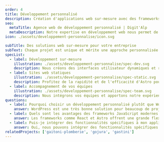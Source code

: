 ```yaml
---
order: 4
title: Développement personnalisé
description: Création d'applications web sur-mesure avec des frameworks JavaScript modernes comme React et Astro. Solutions performantes pour répondre à vos besoins les plus simples comme les plus complexes.
seo:
  metaTitle: Agence web de développement personnalisé | Digit'Alp
  metaDescription: Notre expertise en développement web nous permet de créer des applications web sur-mesure avec des frameworks JavaScript modernes comme React et Astro. Solutions performantes pour répondre à vos besoins les plus simples comme les plus complexes.
icon: ./assets/developpement-personnalise/icon.svg

subTitle: Des solutions web sur-mesure pour votre entreprise
subText: Chaque projet est unique et mérite une approche personnalisée. Nous développons des applications web sur-mesure en utilisant des technologies modernes comme React et Astro, pour offrir des solutions performantes et adaptées à vos besoins spécifiques.
specList:
  - label: Développement sur-mesure
    illustration: ./assets/developpement-personnalise/spec-dev.svg
    description: Nous créons des interfaces utilisateur dynamiques et réactives avec React, pour une expérience utilisateur fluide, interactive et des possibilités infinies.
  - label: Sites web statiques
    illustration: ./assets/developpement-personnalise/spec-static.svg
    description: Profitez de la rapidité et de l'efficacité d'Astro pour des sites web statiques et dynamiques, avec un rendu ultra-rapide et des performances optimales.
  - label: Accompagnement de vos équipes
    illustration: ./assets/developpement-personnalise/spec-team.svg
    description: Nous intégrons vos équipes et apportons notre expérience et notre savoir-faire pour aider votre entreprise dans le développement des solutions web.
questions:
  - label: Pourquoi choisir un développement personnalisé plutôt que WordPress ?
    answer: WordPress est une très bonne solution pour beaucoup de projets, mais comme chaque solution technique, il n'est pas adapté à tous les besoins. Le développement personnalisé permet de créer des solutions parfaitement adaptées à vos besoins spécifiques, offrant ainsi une meilleure performance et une expérience utilisateur optimale.
  - label: Quels sont les avantages des frameworks JavaScript modernes ?
    answer: Les frameworks comme React et Astro offrent une grande flexibilité et des performances élevées, permettant de créer des applications web modernes et réactives, avec une maintenance facilitée.
  - label: Puis-je intégrer des fonctionnalités spécifiques à mon application ?
    answer: Oui, nous pouvons intégrer des fonctionnalités spécifiques à votre application, qu'il s'agisse d'API externes, de systèmes de paiement, ou de tout autre besoin particulier.
relatedProjects: ['gaitoni-plomberie', 'gojura', 'gastini']
---
```

